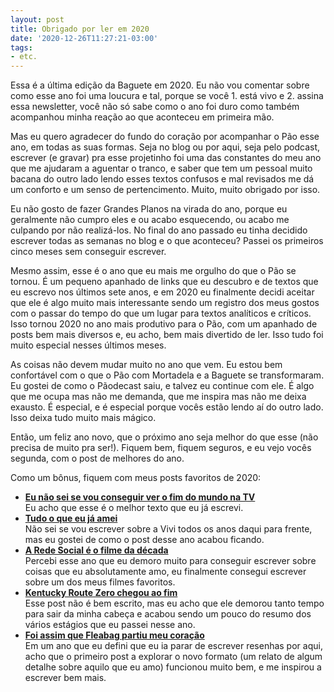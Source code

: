 ```yaml
---
layout: post
title: Obrigado por ler em 2020
date: '2020-12-26T11:27:21-03:00'
tags:
- etc.
---
```

Essa é a última edição da Baguete em 2020. Eu não vou comentar sobre como esse ano foi uma loucura e tal, porque se você 1. está vivo e 2. assina essa newsletter, você não só sabe como o ano foi duro como também acompanhou minha reação ao que aconteceu em primeira mão.

Mas eu quero agradecer do fundo do coração por acompanhar o Pão esse ano, em todas as suas formas. Seja no blog ou por aqui, seja pelo podcast, escrever (e gravar) pra esse projetinho foi uma das constantes do meu ano que me ajudaram a aguentar o tranco, e saber que tem um pessoal muito bacana do outro lado lendo esses textos confusos e mal revisados me dá um conforto e um senso de pertencimento. Muito, muito obrigado por isso.

Eu não gosto de fazer Grandes Planos na virada do ano, porque eu geralmente não cumpro eles e ou acabo esquecendo, ou acabo me culpando por não realizá-los. No final do ano passado eu tinha decidido escrever todas as semanas no blog e o que aconteceu? Passei os primeiros cinco meses sem conseguir escrever.

Mesmo assim, esse é o ano que eu mais me orgulho do que o Pão se tornou. É um pequeno apanhado de links que eu descubro e de textos que eu escrevo nos últimos sete anos, e em 2020 eu finalmente decidi aceitar que ele é algo muito mais interessante sendo um registro dos meus gostos com o passar do tempo do que um lugar para textos analíticos e críticos. Isso tornou 2020 no ano mais produtivo para o Pão, com um apanhado de posts bem mais diversos e, eu acho, bem mais divertido de ler. Isso tudo foi muito especial nesses últimos meses.

As coisas não devem mudar muito no ano que vem. Eu estou bem confortável com o que o Pão com Mortadela e a Baguete se transformaram. Eu gostei de como o Pãodecast saiu, e talvez eu continue com ele. É algo que me ocupa mas não me demanda, que me inspira mas não me deixa exausto. É especial, e é especial porque vocês estão lendo aí do outro lado. Isso deixa tudo muito mais mágico.

Então, um feliz ano novo, que o próximo ano seja melhor do que esse (não precisa de muito pra ser!). Fiquem bem, fiquem seguros, e eu vejo vocês segunda, com o post de melhores do ano.

Como um bônus, fiquem com meus posts favoritos de 2020:

- **[Eu não sei se vou conseguir ver o fim do mundo na TV](https://paomortadela.com.br/post/658070292033323008/eu-n%C3%A3o-sei-se-vou-conseguir-ver-o-fim-do-mundo-na)**  
Eu acho que esse é o melhor texto que eu já escrevi.
- **[Tudo o que eu já amei](https://paomortadela.com.br/post/658075775425200128/tudo-o-que-eu-j%C3%A1-amei)**  
Não sei se vou escrever sobre a Vivi todos os anos daqui para frente, mas eu gostei de como o post desse ano acabou ficando.
- **[A Rede Social é o filme da década](https://paomortadela.com.br/post/658083531680088064/a-rede-social-%C3%A9-o-filme-da-d%C3%A9cada)**  
Percebi esse ano que eu demoro muito para conseguir escrever sobre coisas que eu absolutamente amo, eu finalmente consegui escrever sobre um dos meus filmes favoritos.
- **[Kentucky Route Zero chegou ao fim](https://paomortadela.tumblr.com/post/658084703605309440/kentucky-route-zero-chegou-ao-fim)**  
Esse post não é bem escrito, mas eu acho que ele demorou tanto tempo para sair da minha cabeça e acabou sendo um pouco do resumo dos vários estágios que eu passei nesse ano.
- **[Foi assim que Fleabag partiu meu coração](https://paomortadela.com.br/post/658066609582260224/foi-assim-que-fleabag-partiu-meu-cora%C3%A7%C3%A3o)**  
Em um ano que eu defini que eu ia parar de escrever resenhas por aqui, acho que o primeiro post a explorar o novo formato (um relato de algum detalhe sobre aquilo que eu amo) funcionou muito bem, e me inspirou a escrever bem mais.

